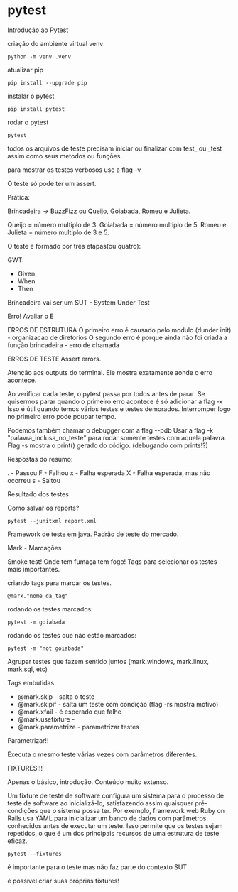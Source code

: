 # pytest
Introdução ao Pytest

criação do ambiente virtual venv

``python -m venv .venv``

atualizar pip

``pip install --upgrade pip``

instalar o pytest

``pip install pytest``

rodar o pytest

``pytest``

todos os arquivos de teste precisam iniciar ou finalizar com test_ ou _test assim como seus metodos ou funções.

para mostrar os testes verbosos use a flag -v

O teste só pode ter um assert.

Prática:

Brincadeira -> BuzzFizz ou Queijo, Goiabada, Romeu e Julieta.

Queijo = número multiplo de 3.
Goiabada = número multiplo de 5.
Romeu e Julieta = número multiplo de 3 e 5.


O teste é formado por três etapas(ou quatro):

GWT:
- Given
- When
- Then

Brincadeira vai ser um SUT - System Under Test

Erro!
Avaliar o E

ERROS DE ESTRUTURA
O primeiro erro é causado pelo modulo (dunder init) - organizacao de diretorios
O segundo erro é porque ainda não foi criada a função brincadeira - erro de chamada

ERROS DE TESTE
Assert errors.

Atenção aos outputs do terminal. Ele mostra exatamente aonde o erro acontece.

Ao verificar cada teste, o pytest passa por todos antes de parar.
Se quisermos parar quando o primeiro erro acontece é só adicionar a flag -x
Isso é útil quando temos vários testes e testes demorados. Interromper logo no primeiro erro pode poupar tempo.

Podemos também chamar o debugger com a flag --pdb
Usar a flag -k "palavra_inclusa_no_teste" para rodar somente testes com aquela palavra.
Flag -s mostra o print() gerado do código. (debugando com prints!?)


Respostas do resumo:

. - Passou
F - Falhou
x - Falha esperada
X - Falha esperada, mas não ocorreu
s - Saltou


Resultado dos testes

Como salvar os reports?

``pytest --junitxml report.xml``

Framework de teste em java. Padrão de teste do mercado.

Mark - Marcações

Smoke test! Onde tem fumaça tem fogo! Tags para selecionar os testes mais importantes.

criando tags para marcar os testes.

``@mark."nome_da_tag"``

rodando os testes marcados:

``pytest -m goiabada``

rodando os testes que não estão marcados:

``pytest -m "not goiabada"``

Agrupar testes que fazem sentido juntos (mark.windows, mark.linux, mark.sql, etc)

Tags embutidas

- @mark.skip - salta o teste
- @mark.skipif - salta um teste com condição (flag -rs mostra motivo)
- @mark.xfail - é esperado que falhe
- @mark.usefixture - 
- @mark.parametrize - parametrizar testes

Parametrizar!!

Executa o mesmo teste várias vezes com parâmetros diferentes.


FIXTURES!!!

Apenas o básico, introdução. Conteúdo muito extenso.

Um fixture de teste de software configura um sistema para o processo de teste de software ao inicializá-lo, satisfazendo assim quaisquer pré-condições que o sistema possa ter. Por exemplo, framework web Ruby on Rails usa YAML para inicializar um banco de dados com parâmetros conhecidos antes de executar um teste. Isso permite que os testes sejam repetidos, o que é um dos principais recursos de uma estrutura de teste eficaz.

``pytest --fixtures``

é importante para o teste mas não faz parte do contexto SUT

é possível criar suas próprias fixtures!